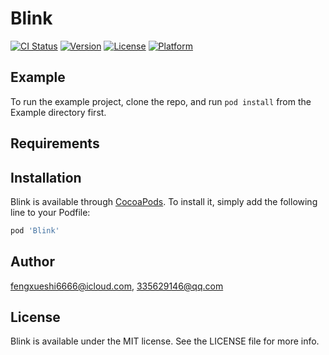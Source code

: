 # Blink

[![CI Status](https://img.shields.io/travis/fengxueshi6666@icloud.com/Blink.svg?style=flat)](https://travis-ci.org/fengxueshi6666@icloud.com/Blink)
[![Version](https://img.shields.io/cocoapods/v/Blink.svg?style=flat)](https://cocoapods.org/pods/Blink)
[![License](https://img.shields.io/cocoapods/l/Blink.svg?style=flat)](https://cocoapods.org/pods/Blink)
[![Platform](https://img.shields.io/cocoapods/p/Blink.svg?style=flat)](https://cocoapods.org/pods/Blink)

## Example

To run the example project, clone the repo, and run `pod install` from the Example directory first.

## Requirements

## Installation

Blink is available through [CocoaPods](https://cocoapods.org). To install
it, simply add the following line to your Podfile:

```ruby
pod 'Blink'
```

## Author

fengxueshi6666@icloud.com, 335629146@qq.com

## License

Blink is available under the MIT license. See the LICENSE file for more info.
